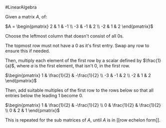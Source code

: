 #LinearAlgebra  

Given a matrix $A$, of:

$A = \begin{pmatrix} 2 & 1 & -1 \\ -3 & -1 & 2 \\ -2 & 1 & 2 \end{pmatrix}$

Choose the leftmost column that doesn't consist of all $0$s.

The topmost row must not have a $0$ as it's first entry. Swap any row to ensure this if needed.

Then, multiply each element of the first row by a scalar defined by $\frac{1}{a}$, where $a$ is the first element, that isn't $0$, in the first row.

$\begin{pmatrix} 1 & \frac{1}{2} & -\frac{1}{2} \\ -3 & -1 & 2 \\ -2 & 1 & 2 \end{pmatrix}$

Then, add suitable multiples of the first row to the rows below so that all entries below the leading $1$ become $0$.

$\begin{pmatrix} 1 & \frac{1}{2} & -\frac{1}{2} \\ 0 & \frac{1}{2} & \frac{1}{2} \\ 0 & 2 & 1 \end{pmatrix}$

This is repeated for the sub matrices of $A$, until $A$ is in [[row echelon form]].